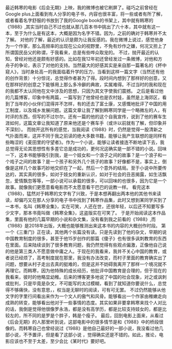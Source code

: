 最近韩寒的电影《后会无期》上映，我的微博也被它刷屏了。碰巧之前曾经在Google plus上面看到有人分享的电子书，内容也很丰富，将一些或者有所了解，或者看着名字舒服的书放到了我的Google book的书架上，其中就有韩寒的《1988》,其实当时自己不过也就从那几百本书中挑出了六十本，其中就有这一本，至于为什么是有这本，大概是因为名字不错。因为，之前的确对于韩寒并不太了解。
对他的了解，最近的认识是颇为让我反感的。我在微博上说过，感觉他身为一个作家，那么高频率的出现在公众的视野里，不免有炒作之嫌，何况又担上了所谓国民岳父的称谓，于我看来，总是有些哗众取宠的。
不过，抛开最近的认知，曾经对他还是颇有好感的。比如在我12年初还曾经发过一条微博，对他和方舟子的争论，表示了对他的支持。当然最大的好感其实是来自那一篇著名的《杯中窥人》，当时身处高一的我面临着升学的压力，当看到这样一篇文字（当然还有他的创作背景）十分惊诧，总觉得作者甚为了得。段时间内想到了那样好的创意，又在那样好的创意之下能够用上那么多冷僻的典故，实属难得。不过当时的我和现在的我都不太认同他在文中涉及的思想，只因为其文字使我们震撼。
之后是看过他的几篇博客，印象中有两篇，一篇写到了他曾经也是农村娃，虽然是上海郊区，看到了当年的小伙伴们混得并不怎样，有的还去了富士康，又感慨地批评了中国的用工制度，以及城乡发展问题。这篇文章让我了解到韩寒同学是一个略微左的人，有时评的东西，但写的不过尔尔。还有一篇的他的这个自我宣传，说到了他的赛车生涯如何，这篇文章让我知道了原来他还是个赛车手（或许以前就有了解，但印象并不深刻）。
而抛开这所有的感觉，当我阅读《1988》时，仍然是觉得一股清新之气扑面而来，这并不同于我之前读的绝大多数书籍，能够让我产生联想的是同样有些晦涩的《麦田里的守望者》。作为一个小说，能够让读者接连不断地读下去，我总觉得无论其思想性有多差它总是成功的，更何况这确实是一部不错的小说。回味一下，这本书能够吸引到我，是一个妓女和一个浪子之间的故事？是一个浪子和一个戏子之间的故事？是一个孩子和另外几个孩子的故事？好像都不是，事实上，倒像是这样几个故事巧妙地交织在了一起，然后一个意外的结局。至于小说中所要传达的，其实真的很多，如对于妓女的重新认识，如对于社会的丑恶揭露，如生活飘忽，爱情飘忽等等，一部小说可以承载的很多，可以回味的也很多，因为它是一个故事。就像我们更愿意看电影而不太愿意看干巴巴的说教一样。
看完这本《1988》，猛然对于韩寒的文字有了兴致，于是本想再翻出两本他的其他书来读读，却偏巧又在那人分享的电子书中找到了韩寒作品集，此时又想到某同学买到了一本书，名叫《韩寒全集》，实在可笑，人还在世，还很年轻，以后还不知要写多少文字，那本书竟叫做《韩寒全集》，这盗版实在可笑了。
于是开始阅读这本作品集，里面有他的几篇早期的小说和杂文集，没有看到我之前看的《1988》,而《1988》是2018年出版，大概也能够推测出来这本书的内容的大概创作时段。
第一个《三重门》正在读，其他两个长篇没有读。只是先读到了他的杂文，早期的说中国教育制度的很多，甚至于他15岁创作的那篇《傻子》也有很多讽刺教育的东西在里面。后来陆续谈到了很多教育问题，我仍然觉得有些观点偏激，正像他自己说的他是第三类人不愿意做中庸之人。于现在的我看来，我并不关心中国的教育，或者说已经烦了，高考制度就在那里，我没有办法改变，而村子里面的教育确实出了问题，想要从村子走出去真的挺难的，但是这并不妨碍我离开了那样一个境况就不再理它。而韩寒，因为他特殊的成长经历，他批评中国教育是合理的，但于现在的我看来，彼时的他略显幼稚。后来的博客更多地说了中国的社会现象，对之或讽刺或批判，只是毕竟是杂文，不可能写的太过模糊，看到了就知道你要说什么，总觉得不够痛快，没有意思，，权当是无聊时的阅读，可有可无罢。
不过仍然能够从他文字的字里行间看出来作为一个文人的傲气和风骨。能够看出一个作家由稚嫩走向成熟的转变，能够看出他对于一些事情的态度。其实如果非要拿韩寒来找个人对比的话，我倒是觉得他很像罗永浩，都是没有高学历，都是比较支持妓女的，都是比较左的，所不同的是罗是个胖子，韩是个瘦子。
最后，回到电影上面来，从看过《后会无期》的人那里听到说，这部电影中的很多情节是和《1988》中的桥段很像的。而韩寒自己也曾经说过《1988》是他自己最好的一部小说，我没看过他几部小说，不予置评，但是看了这部小说 ，觉得确实还是不错的。如此，推论，电影应该也不至于太差，至少会比《某时代》要好吧。

